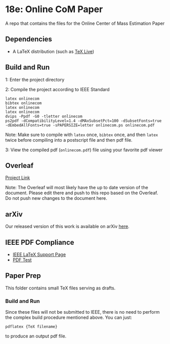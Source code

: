 # 18e: Online CoM Paper
A repo that contains the files for the Online Center of Mass Estimation Paper

## Dependencies

- A LaTeX distribution (such as [TeX Live](https://www.tug.org/texlive/))

## Build and Run

1: Enter the project directory

2: Compile the project according to IEEE Standard

    latex onlinecom
    bibtex onlinecom
    latex onlinecom
    latex onlinecom
    dvips -Ppdf -G0 -tletter onlinecom
    ps2pdf -dCompatibilityLevel=1.4 -dMAxSubsetPct=100 -dSubsetFonts=true -dEmbedAllFonts=true -sPAPERSIZE=letter onlinecom.ps onlinecom.pdf

Note: Make sure to compile with `latex` once, `bibtex` once, and then `latex` twice before compiling into a postscript file and then pdf file.

3: View the compiled pdf (`onlinecom.pdf`) file using your favorite pdf viewer

## Overleaf

[Project Link](https://www.overleaf.com/17996334vsnrbgztsgdg)

Note: The Overleaf will most likely have the up to date version of the document.
Please edit there and push to this repo based on the Overleaf. Do not push new
changes to the document here.

## arXiv

Our released version of this work is available on
arXiv [here](https://arxiv.org/abs/1810.03076).

## IEEE PDF Compliance

- [IEEE LaTeX Support Page](http://ras.papercept.net/conferences/support/tex.php)
- [PDF Test](http://ras.papercept.net/conferences/scripts/pdftest.pl)

## Paper Prep
This folder contains small TeX files serving as drafts.

### Build and Run
Since these files will not be submitted to IEEE, there is no need to perform the
complex build procedure mentioned above. You can just:

    pdflatex {TeX filename}

to produce an output pdf file.
